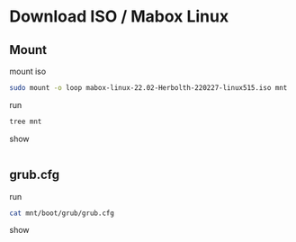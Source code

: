 
# Download ISO / Mabox Linux

## Mount

mount iso

``` sh
sudo mount -o loop mabox-linux-22.02-Herbolth-220227-linux515.iso mnt
```

run

``` sh
tree mnt
```

show

```

```

## grub.cfg


run

``` sh
cat mnt/boot/grub/grub.cfg
```

show

```

```
